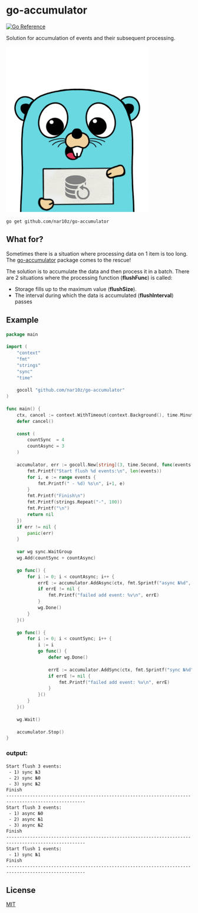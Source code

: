 # go-accumulator

[![Go Reference](https://pkg.go.dev/badge/github.com/nar10z/go-accumulator.svg)](https://pkg.go.dev/github.com/nar10z/go-accumulator)

Solution for accumulation of events and their subsequent processing.

<img alt="Logo" height="450" src="./image.png" title="Logo"/>

```
go get github.com/nar10z/go-accumulator
```

## What for?

Sometimes there is a situation where processing data on 1 item is too long.
The [go-accumulator](https://github.com/nar10z/go-accumulator) package comes to the rescue!

The solution is to accumulate the data and then process it in a batch. There are 2 situations where the processing
function (**flushFunc**) is called:

- Storage fills up to the maximum value (**flushSize**).
- The interval during which the data is accumulated (**flushInterval**) passes

## Example

```go
package main

import (
	"context"
	"fmt"
	"strings"
	"sync"
	"time"

	gocoll "github.com/nar10z/go-accumulator"
)

func main() {
	ctx, cancel := context.WithTimeout(context.Background(), time.Minute)
	defer cancel()

	const (
		countSync  = 4
		countAsync = 3
	)

	accumulator, err := gocoll.New[string](3, time.Second, func(events []string) error {
		fmt.Printf("Start flush %d events:\n", len(events))
		for i, e := range events {
			fmt.Printf(" - %d) %s\n", i+1, e)
		}
		fmt.Printf("Finish\n")
		fmt.Printf(strings.Repeat("-", 100))
		fmt.Printf("\n")
		return nil
	})
	if err != nil {
		panic(err)
	}

	var wg sync.WaitGroup
	wg.Add(countSync + countAsync)

	go func() {
		for i := 0; i < countAsync; i++ {
			errE := accumulator.AddAsync(ctx, fmt.Sprintf("async №%d", i))
			if errE != nil {
				fmt.Printf("failed add event: %v\n", errE)
			}
			wg.Done()
		}
	}()

	go func() {
		for i := 0; i < countSync; i++ {
			i := i
			go func() {
				defer wg.Done()

				errE := accumulator.AddSync(ctx, fmt.Sprintf("sync №%d", i))
				if errE != nil {
					fmt.Printf("failed add event: %v\n", errE)
				}
			}()
		}
	}()

	wg.Wait()

	accumulator.Stop()
}
```

### output:

```text
Start flush 3 events:
 - 1) sync №3
 - 2) sync №0
 - 3) sync №2
Finish
----------------------------------------------------------------------------------------------------
Start flush 3 events:
 - 1) async №0
 - 2) async №1
 - 3) async №2
Finish
----------------------------------------------------------------------------------------------------
Start flush 1 events:
 - 1) sync №1
Finish
----------------------------------------------------------------------------------------------------
```

## License

[MIT](https://raw.githubusercontent.com/nar10z/go-accumulator/main/LICENSE)
